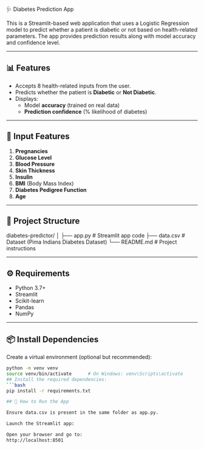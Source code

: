 🩺 Diabetes Prediction App

This is a Streamlit-based web application that uses a Logistic Regression model to predict whether a patient is diabetic or not based on health-related parameters. The app provides prediction results along with model accuracy and confidence level.

---

## 📊 Features

- Accepts 8 health-related inputs from the user.
- Predicts whether the patient is **Diabetic** or **Not Diabetic**.
- Displays:
  - Model **accuracy** (trained on real data)
  - **Prediction confidence** (% likelihood of diabetes)

---

## 🧾 Input Features

1. **Pregnancies**
2. **Glucose Level**
3. **Blood Pressure**
4. **Skin Thickness**
5. **Insulin**
6. **BMI** (Body Mass Index)
7. **Diabetes Pedigree Function**
8. **Age**

---

## 📁 Project Structure

diabetes-predictor/
│
├── app.py # Streamlit app code
├── data.csv # Dataset (Pima Indians Diabetes Dataset)
└── README.md # Project instructions


---

## ⚙️ Requirements

- Python 3.7+
- Streamlit
- Scikit-learn
- Pandas
- NumPy

---

## 📦 Install Dependencies

Create a virtual environment (optional but recommended):

```bash
python -m venv venv
source venv/bin/activate      # On Windows: venv\Scripts\activate
## Install the required dependencies:
```bash
pip install -r requirements.txt

## 🚀 How to Run the App 

Ensure data.csv is present in the same folder as app.py.

Launch the Streamlit app:

Open your browser and go to:
http://localhost:8501
